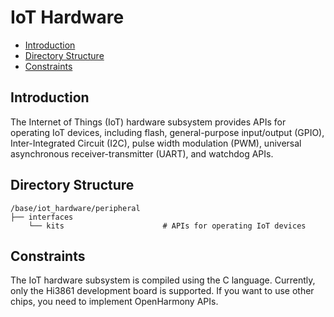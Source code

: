 # IoT Hardware<a name="EN-US_TOPIC_0000001117425053"></a>

-   [Introduction](#section11660541593)
-   [Directory Structure](#section1464106163817)
-   [Constraints](#section1718733212019)

## Introduction<a name="section11660541593"></a>

The Internet of Things \(IoT\) hardware subsystem provides APIs for operating IoT devices, including flash, general-purpose input/output \(GPIO\), Inter-Integrated Circuit \(I2C\), pulse width modulation \(PWM\), universal asynchronous receiver-transmitter \(UART\), and watchdog APIs.

## Directory Structure<a name="section1464106163817"></a>

```
/base/iot_hardware/peripheral
├── interfaces
    └── kits                      # APIs for operating IoT devices
```

## Constraints<a name="section1718733212019"></a>

The IoT hardware subsystem is compiled using the C language. Currently, only the Hi3861 development board is supported. If you want to use other chips, you need to implement OpenHarmony APIs.


